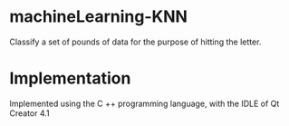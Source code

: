 # machineLearning-KNN
Classify a set of pounds of data for the purpose of hitting the letter.

# Implementation
Implemented using the C ++ programming language, with the IDLE of Qt Creator 4.1


